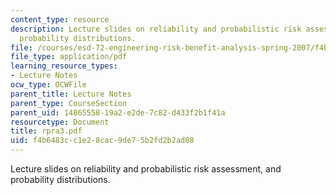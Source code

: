 ```yaml
---
content_type: resource
description: Lecture slides on reliability and probabilistic risk assessment, and
  probability distributions.
file: /courses/esd-72-engineering-risk-benefit-analysis-spring-2007/f4b6483cc1e28cac9de75b2fd2b2ad08_rpra3.pdf
file_type: application/pdf
learning_resource_types:
- Lecture Notes
ocw_type: OCWFile
parent_title: Lecture Notes
parent_type: CourseSection
parent_uid: 14865558-19a2-e2de-7c82-d433f2b1f41a
resourcetype: Document
title: rpra3.pdf
uid: f4b6483c-c1e2-8cac-9de7-5b2fd2b2ad08
---
```

Lecture slides on reliability and probabilistic risk assessment, and probability distributions.

